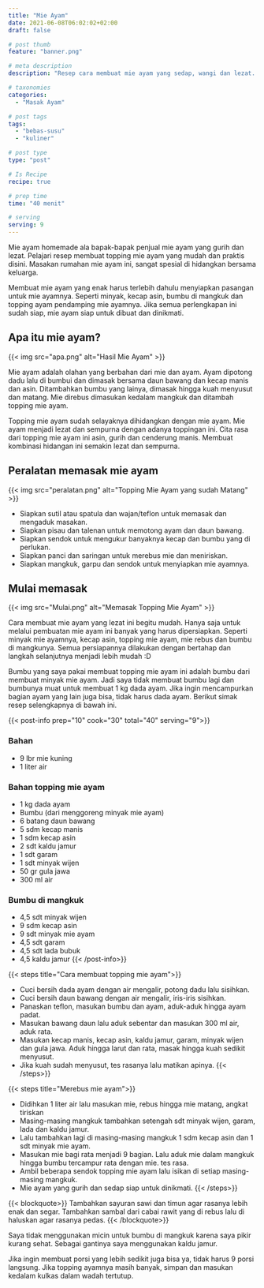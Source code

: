 ```yaml
---
title: "Mie Ayam"
date: 2021-06-08T06:02:02+02:00
draft: false

# post thumb
feature: "banner.png"

# meta description
description: "Resep cara membuat mie ayam yang sedap, wangi dan lezat. Hidangan masakan rumahan yang mudah dan nikmat di hidangkan sehari-hari."

# taxonomies
categories:
  - "Masak Ayam"

# post tags
tags:
  - "bebas-susu"
  - "kuliner"

# post type
type: "post"

# Is Recipe
recipe: true

# prep time
time: "40 menit"

# serving
serving: 9
---
```


Mie ayam homemade ala bapak-bapak penjual mie ayam yang gurih dan lezat. Pelajari resep membuat topping mie ayam yang mudah dan praktis disini. Masakan rumahan mie ayam ini, sangat spesial di hidangkan bersama keluarga.

Membuat mie ayam yang enak harus terlebih dahulu menyiapkan pasangan untuk mie ayamnya. Seperti minyak, kecap asin, bumbu di mangkuk dan topping ayam pendamping mie ayamnya. Jika semua perlengkapan ini sudah siap, mie ayam siap untuk dibuat dan dinikmati.

## Apa itu mie ayam?

{{< img src="apa.png" alt="Hasil Mie Ayam" >}}

Mie ayam adalah olahan yang berbahan dari mie dan ayam. Ayam dipotong dadu lalu di bumbui dan dimasak bersama daun bawang dan kecap manis dan asin. Ditambahkan bumbu yang lainya, dimasak hingga kuah menyusut dan matang. Mie direbus dimasukan kedalam mangkuk dan ditambah topping mie ayam.

Topping mie ayam sudah selayaknya dihidangkan dengan mie ayam. Mie ayam menjadi lezat dan sempurna dengan adanya toppingan ini. Cita rasa dari topping mie ayam ini asin, gurih dan cenderung manis. Membuat kombinasi hidangan ini semakin lezat dan sempurna.

## Peralatan memasak mie ayam

{{< img src="peralatan.png" alt="Topping Mie Ayam yang sudah Matang" >}}

-   Siapkan sutil atau spatula dan wajan/teflon untuk memasak dan mengaduk masakan.
-   Siapkan pisau dan talenan untuk memotong ayam dan daun bawang.
-   Siapkan sendok untuk mengukur banyaknya kecap dan bumbu yang di perlukan.
-   Siapkan panci dan saringan untuk merebus mie dan meniriskan.
-   Siapkan mangkuk, garpu dan sendok untuk menyiapkan mie ayamnya.

## Mulai memasak

{{< img src="Mulai.png" alt="Memasak Topping Mie Ayam" >}}

Cara membuat mie ayam yang lezat ini begitu mudah. Hanya saja untuk melalui pembuatan mie ayam ini banyak yang harus dipersiapkan. Seperti minyak mie ayamnya, kecap asin, topping mie ayam, mie rebus dan bumbu di mangkunya. Semua persiapannya dilakukan dengan bertahap dan langkah selanjutnya menjadi lebih mudah :D

Bumbu yang saya pakai membuat topping mie ayam ini adalah bumbu dari membuat minyak mie ayam. Jadi saya tidak membuat bumbu lagi dan bumbunya muat untuk membuat 1 kg dada ayam. Jika ingin mencampurkan bagian ayam yang lain juga bisa, tidak harus dada ayam. Berikut simak resep selengkapnya di bawah ini.

{{< post-info prep="10" cook="30" total="40" serving="9">}}

### Bahan

-   9 lbr mie kuning
-   1 liter air

### Bahan topping mie ayam

-   1 kg dada ayam
-   Bumbu (dari menggoreng minyak mie ayam)
-   6 batang daun bawang
-   5 sdm kecap manis
-   1 sdm kecap asin
-   2 sdt kaldu jamur
-   1 sdt garam
-   1 sdt minyak wijen
-   50 gr gula jawa
-   300 ml air

### Bumbu di mangkuk

-   4,5 sdt minyak wijen
-   9 sdm kecap asin
-   9 sdt minyak mie ayam
-   4,5 sdt garam
-   4,5 sdt lada bubuk
-   4,5 kaldu jamur
{{< /post-info>}}

{{< steps title="Cara membuat topping mie ayam">}}
-   Cuci bersih dada ayam dengan air mengalir, potong dadu lalu sisihkan.
-   Cuci bersih daun bawang dengan air mengalir, iris-iris sisihkan.
-   Panaskan teflon, masukan bumbu dan ayam, aduk-aduk hingga ayam padat.
-   Masukan bawang daun lalu aduk sebentar dan masukan 300 ml air, aduk rata.
-   Masukan kecap manis, kecap asin, kaldu jamur, garam, minyak wijen dan gula jawa. Aduk hingga larut dan rata, masak hingga kuah sedikit menyusut.
-   Jika kuah sudah menyusut, tes rasanya lalu matikan apinya.
{{< /steps>}}

{{< steps title="Merebus mie ayam">}}
-   Didihkan 1 liter air lalu masukan mie, rebus hingga mie matang, angkat tiriskan
-   Masing-masing mangkuk tambahkan setengah sdt minyak wijen, garam, lada dan kaldu jamur.
-   Lalu tambahkan lagi di masing-masing mangkuk 1 sdm kecap asin dan 1 sdt minyak mie ayam.
-   Masukan mie bagi rata menjadi 9 bagian. Lalu aduk mie dalam mangkuk hingga bumbu tercampur rata dengan mie. tes rasa.
-   Ambil beberapa sendok topping mie ayam lalu isikan di setiap masing-masing mangkuk.
-   Mie ayam yang gurih dan sedap siap untuk dinikmati.
{{< /steps>}}

{{< blockquote>}}
Tambahkan sayuran sawi dan timun agar rasanya lebih enak dan segar. Tambahkan sambal dari cabai rawit yang di rebus lalu di haluskan agar rasanya pedas.
{{< /blockquote>}}

Saya tidak menggunakan micin untuk bumbu di mangkuk karena saya pikir kurang sehat. Sebagai gantinya saya menggunakan kaldu jamur.

Jika ingin membuat porsi yang lebih sedikit juga bisa ya, tidak harus 9 porsi langsung. Jika topping ayamnya masih banyak, simpan dan masukan kedalam kulkas dalam wadah tertutup.